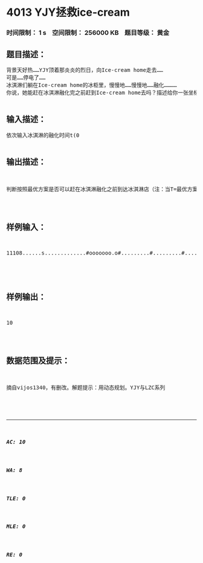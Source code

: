 # 4013 YJY拯救ice-cream   
### 时间限制： 1 s&nbsp;&nbsp;&nbsp;&nbsp;空间限制： 256000 KB&nbsp;&nbsp;&nbsp;&nbsp;题目等级： 黄金  
## 题目描述：  

<pre>
背景天好热……YJY顶着那炎炎的烈日，向Ice-cream home走去……  
可是……停电了……  
冰淇淋们躺在Ice-cream home的冰柜里，慢慢地……慢慢地……融化…………  
你说，她能赶在冰淇淋融化完之前赶到Ice-cream home去吗？描述给你一张坐标图，s为YJY的初始位置，m为Ice-cream home的位置，‘.’为路面，YJY在上面，每单位时间可以移动一格；‘#’为草地，YJY在上面，每两单位时间可以移动一格（建议不要模仿—毕竟YJY还小）；‘o’是障碍物，YJY不能在它上面行动。也就是说，YJY只能在路面或草地上行走，必须绕过障碍物，并到达冰淇淋店。但是……不保证到达时，冰淇淋还未融化，所以……就请聪明的你……选择最佳的方案啦……如果，YJY到的时候，冰淇淋已经融化完了，那她可是会哭的。  

</pre>
  
  
## 输入描述：  

<pre>
依次输入冰淇淋的融化时间t(0<t<1000)，坐标图的长x,宽y(5<=x,y<=25){太长打起来好累……}，和整张坐标图。
</pre>
  
  
## 输出描述：  

<pre>
判断按照最优方案是否可以赶在冰淇淋融化之前到达冰淇淋店（注：当T=最优方案所用时间，则判断为未赶到），如赶到，输出所用时间；如未赶到，输出YJY的哭声——“55555”（不包括引号）。
</pre>
  
  
## 样例输入：  

<pre>
11108......s.............#ooooooo.o#.........#.........#.........#.....m...#.........  

</pre>
  
  
## 样例输出：  

<pre>
10
</pre>
  
  
## 数据范围及提示：  

<pre>
摘自vijos1340，有删改。解题提示：用动态规划。YJY与LZC系列  

</pre>
  
  
***  

##### AC: 10  
##### WA: 8  
##### TLE: 0  
##### MLE: 0  
##### RE: 0  
